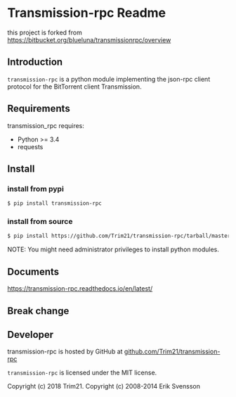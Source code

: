 # Transmission-rpc Readme

this project is forked from https://bitbucket.org/blueluna/transmissionrpc/overview

## Introduction

`transmission-rpc` is a python module implementing the json-rpc client protocol for the BitTorrent client Transmission.

## Requirements

transmission_rpc requires:

* Python >= 3.4
* requests

## Install

### install from pypi

```bash
$ pip install transmission-rpc
```

### install from source

```bash
$ pip install https://github.com/Trim21/transmission-rpc/tarball/master
```

NOTE: You might need administrator privileges to install python modules.

<!-- The setup program will take care of the simple json requirement. -->

## Documents

<https://transmission-rpc.readthedocs.io/en/latest/>

## Break change

## Developer

transmission-rpc is hosted by GitHub at [github.com/Trim21/transmission-rpc](https://github.com/Trim21/transmission-rpc)

`transmission-rpc` is licensed under the MIT license.

Copyright (c) 2018 Trim21.
Copyright (c) 2008-2014 Erik Svensson
